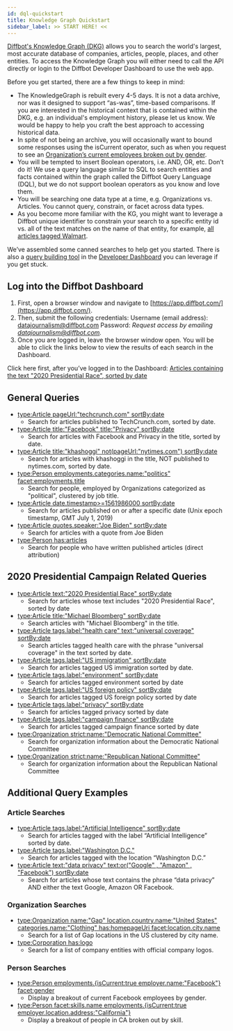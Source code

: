 ```yaml
---
id: dql-quickstart
title: Knowledge Graph Quickstart
sidebar_label: >> START HERE! <<
---
```


[Diffbot's Knowledge Graph (DKG)](https://www.diffbot.com/products/knowledge-graph/) allows you to search the world's largest, most accurate database of companies, articles, people, places, and other entities. To access the Knowledge Graph you will either need to call the API directly or login to the Diffbot Developer Dashboard to use the web app.

Before you get started, there are a few things to keep in mind:

- The KnowledgeGraph is rebuilt every 4-5 days. It is not a data archive, nor was it designed to support “as-was”, time-based comparisons. If you are interested in the historical context that is contained within the DKG, e.g. an individual's employment history, please let us know. We would be happy to help you craft the best approach to accessing historical data.
- In spite of not being an archive, you will occasionally want to bound some responses using the isCurrent operator, such as when you request to see an [Organization’s current employees broken out by gender](https://app.diffbot.com/search/?query=type%3APerson+employments.%7BisCurrent%3Atrue+employer.name%3A%22Facebook%22%7D+facet%3Agender&from=0&size=50&active_tab=query).
- You will be tempted to insert Boolean operators, i.e. AND, OR, etc. Don’t do it! We use a query language similar to SQL to search entities and facts contained within the graph called the Diffbot Query Language (DQL), but we do not support boolean operators as you know and love them.
- You will be searching one data type at a time, e.g. Organizations vs. Articles. You cannot query, constrain, or facet across data types.
- As you become more familiar with the KG, you might want to leverage a Diffbot unique identifier to constrain your search to a specific entity id vs. all of the text matches on the name of that entity, for example, [all articles tagged Walmart](https://app.diffbot.com/search/?query=type%3AArticle+tags.uri%3A%22https%3A%2F%2Fdiffbot.com%2Fentity%2FCbb6m73dsMIKecUn0QRHosw%22+sortBy%3Adate&from=0&size=50&active_tab=query).

We’ve assembled some canned searches to help get you started. There is also a [query building tool](https://app.diffbot.com/search/) in the [Developer Dashboard](tutorials-new-dashboard) you can leverage if you get stuck.

## Log into the Diffbot Dashboard

1. First, open a browser window and navigate to [https://app.diffbot.com/](https://app.diffbot.com/).
2. Then, submit the following credentials:
    Username (email address): datajournalism@diffbot.com
    Password: *Request access by emailing [datajournalism@diffbot.com](mailto:datajournalism@diffbot.com).*
3. Once you are logged in, leave the browser window open. You will be able to click the links below to view the results of each search in the Dashboard.

Click here first, after you’ve logged in to the Dashboard: [Articles containing the text "2020 Presidential Race", sorted by date](https://app.diffbot.com/search/?query=type%3AArticle+text%3A%222020+Presidential+Race%22+sortBy%3Adate&from=0&size=50&active_tab=query)

## General Queries

- [type:Article pageUrl:"techcrunch.com" sortBy:date](https://app.diffbot.com/search/?query=type%3AArticle+pageUrl%3A%22techcrunch.com%22+sortBy%3Adate&from=0&size=50&active_tab=query)
    - Search for articles published to TechCrunch.com, sorted by date.
- [type:Article title:"Facebook" title:"Privacy" sortBy:date](https://app.diffbot.com/search/?query=type%3AArticle+title%3A%22Facebook%22+title%3A%22Privacy%22+sortBy%3Adate&from=0&size=50&active_tab=query)
    - Search for articles with Facebook and Privacy in the title, sorted by date.
- [type:Article title:"khashoggi" not(pageUrl:"nytimes.com") sortBy:date](https://app.diffbot.com/search/?query=type%3AArticle+title%3A%22khashoggi%22+not%28pageUrl%3A%22nytimes.com%22%29+sortBy%3Adate&from=0&size=50&active_tab=query)
    - Search for articles with khashoggi in the title, NOT published to nytimes.com, sorted by date.
- [type:Person employments.categories.name:"politics" facet:employments.title](https://app.diffbot.com/search/?query=type%3APerson+employments.categories.name%3A%22politics%22+facet%3Aemployments.title&from=0&size=50&active_tab=query)
    - Search for people, employed by Organizations categorized as "political", clustered by job title.
- [type:Article date.timestamp>=1561986000 sortBy:date](https://app.diffbot.com/search/?query=type%3AArticle+date.timestamp%3E%3D1561986000+&from=0&size=50&active_tab=query)
    - Search for articles published on or after a specific date (Unix epoch timestamp, GMT July 1, 2019)
- [type:Article quotes.speaker:"Joe Biden" sortBy:date](https://app.diffbot.com/search/?query=type%3AArticle+quotes.speaker%3A%22Joe+Biden%22+sortBy%3Adate&from=0&size=50&active_tab=visual)
    - Search for articles with a quote from Joe Biden
- [type:Person has:articles](https://app.diffbot.com/search/?query=type%3APerson+has%3Aarticles&from=0&size=50&active_tab=query)
    - Search for people who have written published articles (direct attribution)

## 2020 Presidential Campaign Related Queries

- [type:Article text:"2020 Presidential Race" sortBy:date](https://app.diffbot.com/search/?query=type%3AArticle+text%3A%222020+Presidential+Race%22+sortBy%3Adate&from=0&size=50&active_tab=query)
    - Search for articles whose text includes "2020 Presidential Race", sorted by date
- [type:Article title:"Michael Bloomberg" sortBy:date](https://app.diffbot.com/search/?query=type%3AArticle+title%3A%22Michael+Bloomberg%22+sortBy%3Adate&from=0&size=50&active_tab=query)
    - Search articles with "Michael Bloomberg" in the title.
- [type:Article tags.label:"health care" text:"universal coverage" sortBy:date](https://app.diffbot.com/search/?query=type%3AArticle+tags.label%3A%22health+care%22+text%3A%22universal+coverage%22+sortBy%3Adate&from=0&size=50&active_tab=query)
    - Search articles tagged health care with the phrase "universal coverage" in the text sorted by date.
- [type:Article tags.label:"US immigration" sortBy:date](https://app.diffbot.com/search/?query=type%3AArticle+tags.label%3A%22US+immigration%22+sortBy%3Adate&from=0&size=50&active_tab=query)
    - Search for articles tagged US immigration sorted by date.
- [type:Article tags.label:"environment" sortBy:date](https://app.diffbot.com/search/?query=type%3AArticle+tags.label%3A%22environment%22+sortBy%3Adate&from=0&size=50&active_tab=query)
    - Search for articles tagged environment sorted by date
- [type:Article tags.label:"US foreign policy" sortBy:date](https://app.diffbot.com/search/?query=type%3AArticle+tags.label%3A%22US+foreign+policy%22+sortBy%3Adate&from=0&size=50&active_tab=query)
    - Search for articles tagged US foreign policy sorted by date
- [type:Article tags.label:"privacy" sortBy:date](https://app.diffbot.com/search/?query=type%3AArticle+tags.label%3A%22privacy%22+sortBy%3Adate&from=0&size=50&active_tab=query)
    - Search for articles tagged privacy sorted by date
- [type:Article tags.label:"campaign finance" sortBy:date](https://app.diffbot.com/search/?query=type%3AArticle+tags.label%3A%22campaign+finance%22+sortBy%3Adate&from=0&size=50&active_tab=query)
    - Search for articles tagged campaign finance sorted by date
- [type:Organization strict:name:"Democratic National Committee"](https://app.diffbot.com/search/?query=type%3AOrganization+strict%3Aname%3A%22Democratic+National+Committee%22&from=0&size=50&active_tab=query)
    - Search for organization information about the Democratic National Committee
- [type:Organization strict:name:"Republican National Committee"](https://app.diffbot.com/search/?query=type%3AOrganization+strict%3Aname%3A%22Republican+National+Committee%22&from=0&size=50&active_tab=query)
    - Search for organization information about the Republican National Committee

## Additional Query Examples

### Article Searches

- [type:Article tags.label:"Artificial Intelligence" sortBy:date](https://app.diffbot.com/search/?query=type%3AArticle+tags.label%3A%22Artificial+Intelligence%22+sortBy%3Adate&from=0&size=50&active_tab=query)
    - Search for articles tagged with the label “Artificial Intelligence” sorted by date.
- [type:Article tags.label:"Washington D.C."](https://app.diffbot.com/search/?query=type%3AArticle+tags.label%3A%22Washington+D.C.%22&from=0&size=50&active_tab=query)
    - Search for articles tagged with the location “Washington D.C.”
- [type:Article text:"data privacy" text:or("Google" , "Amazon" , "Facebook") sortBy:date](https://app.diffbot.com/search/?query=type%3AArticle+text%3A%22data+privacy%22+text%3Aor%28%22Google%22+%2C+%22Amazon%22+%2C+%22Facebook%22%29+sortBy%3Adate&from=0&size=50&active_tab=query)
    - Search for articles whose text contains the phrase “data privacy” AND either the text Google, Amazon OR Facebook.

### Organization Searches

- [type:Organization name:"Gap" location.country.name:"United States" categories.name:"Clothing" has:homepageUri facet:location.city.name](https://app.diffbot.com/search/?query=type%3AOrganization+name%3A%22Gap%22+location.country.name%3A%22United+States%22+categories.name%3A%22Clothing%22+has%3AhomepageUri+facet%3Alocation.city.name&from=0&size=50&active_tab=query)
    - Search for a list of Gap locations in the US clustered by city name.
- [type:Corporation has:logo](https://app.diffbot.com/search/?query=type%3ACorporation+has%3Alogo&from=0&size=50&active_tab=query)
    - Search for a list of company entities with official company logos.

### Person Searches

- [type:Person employments.{isCurrent:true employer.name:"Facebook"} facet:gender](https://app.diffbot.com/search/?query=type%3APerson+employments.%7BisCurrent%3Atrue+employer.name%3A%22Facebook%22%7D+facet%3Agender&from=0&size=50&active_tab=query)
    - Display a breakout of current Facebook employees by gender.
- [type:Person facet:skills.name employments.{isCurrent:true employer.location.address:"California"}](https://app.diffbot.com/search/?query=type%3APerson+facet%3Askills.name+employments.%7BisCurrent%3Atrue+employer.location.address%3A%22California%22%7D&from=0&size=50&active_tab=query)
    - Display a breakout of people in CA broken out by skill.
